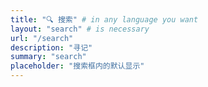 ```yaml
---
title: "🔍 搜索" # in any language you want
layout: "search" # is necessary
url: "/search"
description: "寻记"
summary: "search"
placeholder: "搜索框内的默认显示"
---
```


